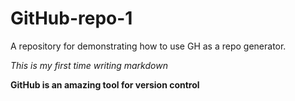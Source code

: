 # GitHub-repo-1
A repository for demonstrating how to use GH as a repo generator.


*This is my first time writing markdown*

**GitHub is an amazing tool for version control**
